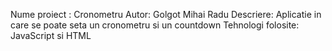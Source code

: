 Nume proiect : Cronometru
Autor: Golgot Mihai Radu
Descriere: Aplicatie in care se poate seta un cronometru si un countdown
Tehnologi folosite: JavaScript si HTML
